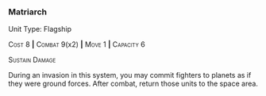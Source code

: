 ### **Matriarch**

Unit Type: Flagship 

<span style="font-variant:small-caps;">Cost</span> 8 __|__ <span style="font-variant:small-caps;">Combat</span> 9(x2) __|__ <span style="font-variant:small-caps;">Move</span> 1 __|__ <span style="font-variant:small-caps;">Capacity</span> 6

<span style="font-variant:small-caps;">Sustain Damage</span>

During an invasion in this system, you may commit fighters to planets as if they were ground forces. After combat, return those units to the space area.
